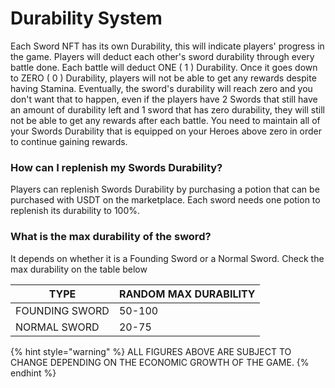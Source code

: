 # Durability System

Each Sword NFT has its own Durability, this will indicate players' progress in the game. Players will deduct each other's sword durability through every battle done. Each battle will deduct ONE ( 1 ) Durability. Once it goes down to ZERO ( 0 ) Durability, players will not be able to get any rewards despite having Stamina. Eventually, the sword's durability will reach zero and you don't want that to happen, even if the players have 2 Swords that still have an amount of durability left and 1 sword that has zero durability, they will still not be able to get any rewards after each battle. You need to maintain all of your Swords Durability that is equipped on your Heroes above zero in order to continue gaining rewards.

### How can I replenish my Swords Durability?

Players can replenish Swords Durability by purchasing a potion that can be purchased with USDT on the marketplace. Each sword needs one potion to replenish its durability to 100%.

### What is the max durability of the sword?

It depends on whether it is a Founding Sword or a Normal Sword. Check the max durability on the table below

| TYPE           | RANDOM MAX DURABILITY |
| -------------- | --------------------- |
| FOUNDING SWORD | 50-100                |
| NORMAL SWORD   | 20-75                 |

{% hint style="warning" %}
ALL FIGURES ABOVE ARE SUBJECT TO CHANGE DEPENDING ON THE ECONOMIC GROWTH OF THE GAME.
{% endhint %}
